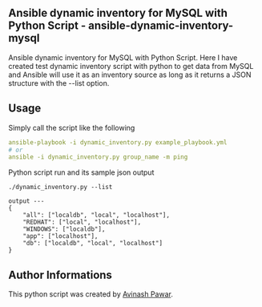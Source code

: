 ## Ansible dynamic inventory for MySQL with Python Script - ansible-dynamic-inventory-mysql
Ansible dynamic inventory for MySQL with Python Script. Here I have created test dynamic inventory script with python to get data from MySQL and Ansible will use it as an inventory source as long as it returns a JSON structure with the --list option.

## Usage
Simply call the script like the following

```yml
ansible-playbook -i dynamic_inventory.py example_playbook.yml
# or
ansible -i dynamic_inventory.py group_name -m ping
```
Python script run and its sample json output
```shell
./dynamic_inventory.py --list

output ---
{
	"all": ["localdb", "local", "localhost"],
	"REDHAT": ["local", "localhost"],
	"WINDOWS": ["localdb"],
	"app": ["localhost"],
	"db": ["localdb", "local", "localhost"]
}
```
## Author Informations

This python script was created by [Avinash Pawar](http://devopstechie.com).
